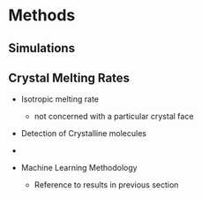 # Methods

## Simulations

## Crystal Melting Rates

- Isotropic melting rate
    - not concerned with a particular crystal face

- Detection of Crystalline molecules
-
- Machine Learning Methodology
    - Reference to results in previous section
